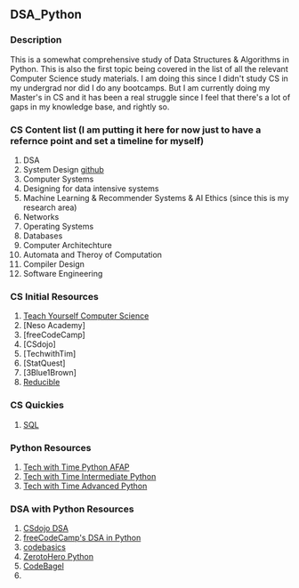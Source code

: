 ## DSA_Python

### Description
This is a somewhat comprehensive study of Data Structures & Algorithms in Python. This is also the first topic being covered in the list of all the relevant Computer Science study materials. I am doing this since I didn't study CS in my undergrad nor did I do any bootcamps. But I am currently doing my Master's in CS and it has been a real struggle since I feel that there's a lot of gaps in my knowledge base, and rightly so. 

### CS Content list (I am putting it here for now just to have a refernce point and set a timeline for myself)

1. DSA
2. System Design
[github](https://github.com/karanpratapsingh/system-design)
3. Computer Systems
4. Designing for data intensive systems
5. Machine Learning & Recommender Systems & AI Ethics (since this is my research area)
6. Networks
7. Operating Systems
8. Databases
9. Computer Architechture
10. Automata and Theroy of Computation
11. Compiler Design
12. Software Engineering

### CS Initial Resources

1. [Teach Yourself Computer Science](https://teachyourselfcs.com/)
2. [Neso Academy]
3. [freeCodeCamp]
4. [CSdojo]
5. [TechwithTim]
6. [StatQuest]
7. [3Blue1Brown]
8. [Reducible](https://www.youtube.com/@Reducible/featured)

### CS Quickies

1. [SQL](https://sqlcrashcourse.com/lessons/)

### Python Resources

1. [Tech with Time Python AFAP]()
2. [Tech with Time Intermediate Python]()
3. [Tech with Time Advanced Python]()

### DSA with Python Resources

1. [CSdojo DSA](https://www.youtube.com/watch?v=bum_19loj9A&list=PLBZBJbE_rGRV8D7XZ08LK6z-4zPoWzu5H&ab_channel=CSDojo)
2. [freeCodeCamp's DSA in Python](https://www.youtube.com/watch?v=pkYVOmU3MgA&t=3492s&ab_channel=freeCodeCamp.org)
3. [codebasics](https://www.youtube.com/watch?v=gDqQf4Ekr2A&list=PLeo1K3hjS3uu_n_a__MI_KktGTLYopZ12&index=3&ab_channel=codebasics)
4. [ZerotoHero Python](https://www.youtube.com/watch?v=4uBbCUjJ_G8&list=PL2HX_yT71umB_oqitnmDgYSKltddPfZ-k&index=2&ab_channel=ZeroToMastery)
5. [CodeBagel](https://www.youtube.com/watch?v=cQWr9DFE1ww&list=PLUITAQK78D8PByrC3XDuF-elzSK7QWXO5&ab_channel=Codebagel)
6. 
